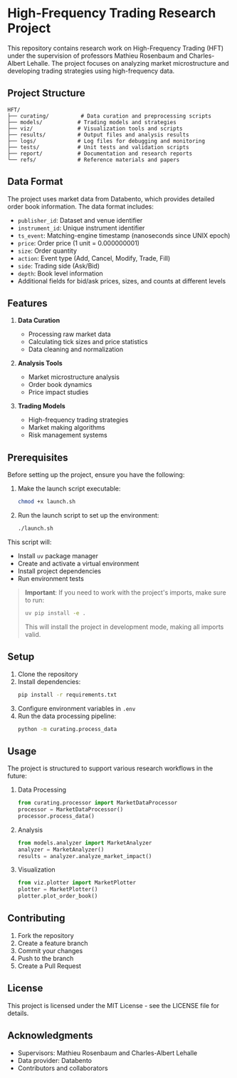 # High-Frequency Trading Research Project

This repository contains research work on High-Frequency Trading (HFT) under the supervision of professors Mathieu Rosenbaum and Charles-Albert Lehalle. The project focuses on analyzing market microstructure and developing trading strategies using high-frequency data.

## Project Structure

```
HFT/
├── curating/          # Data curation and preprocessing scripts
├── models/           # Trading models and strategies
├── viz/              # Visualization tools and scripts
├── results/          # Output files and analysis results
├── logs/             # Log files for debugging and monitoring
├── tests/            # Unit tests and validation scripts
├── report/           # Documentation and research reports
└── refs/             # Reference materials and papers
```

## Data Format

The project uses market data from Databento, which provides detailed order book information. The data format includes:

- `publisher_id`: Dataset and venue identifier
- `instrument_id`: Unique instrument identifier
- `ts_event`: Matching-engine timestamp (nanoseconds since UNIX epoch)
- `price`: Order price (1 unit = 0.000000001)
- `size`: Order quantity
- `action`: Event type (Add, Cancel, Modify, Trade, Fill)
- `side`: Trading side (Ask/Bid)
- `depth`: Book level information
- Additional fields for bid/ask prices, sizes, and counts at different levels

## Features

1. **Data Curation**
   - Processing raw market data
   - Calculating tick sizes and price statistics
   - Data cleaning and normalization

2. **Analysis Tools**
   - Market microstructure analysis
   - Order book dynamics
   - Price impact studies

3. **Trading Models**
   - High-frequency trading strategies
   - Market making algorithms
   - Risk management systems

## Prerequisites

Before setting up the project, ensure you have the following:

1. Make the launch script executable:
   ```bash
   chmod +x launch.sh
   ```

2. Run the launch script to set up the environment:
   ```bash
   ./launch.sh
   ```

This script will:
- Install `uv` package manager
- Create and activate a virtual environment
- Install project dependencies
- Run environment tests

> **Important**: If you need to work with the project's imports, make sure to run:
> ```bash
> uv pip install -e .
> ```
> This will install the project in development mode, making all imports valid.

## Setup

1. Clone the repository
2. Install dependencies:
   ```bash
   pip install -r requirements.txt
   ```
3. Configure environment variables in `.env`
4. Run the data processing pipeline:
   ```bash
   python -m curating.process_data
   ```

## Usage

The project is structured to support various research workflows in the future:

1. Data Processing
   ```python
   from curating.processor import MarketDataProcessor
   processor = MarketDataProcessor()
   processor.process_data()
   ```

2. Analysis
   ```python
   from models.analyzer import MarketAnalyzer
   analyzer = MarketAnalyzer()
   results = analyzer.analyze_market_impact()
   ```

3. Visualization
   ```python
   from viz.plotter import MarketPlotter
   plotter = MarketPlotter()
   plotter.plot_order_book()
   ```

## Contributing

1. Fork the repository
2. Create a feature branch
3. Commit your changes
4. Push to the branch
5. Create a Pull Request

## License

This project is licensed under the MIT License - see the LICENSE file for details.

## Acknowledgments

- Supervisors: Mathieu Rosenbaum and Charles-Albert Lehalle
- Data provider: Databento
- Contributors and collaborators
